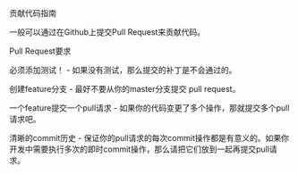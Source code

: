贡献代码指南

一般可以通过在Github上提交Pull Request来贡献代码。

Pull Request要求

必须添加测试！ - 如果没有测试，那么提交的补丁是不会通过的。

创建feature分支 - 最好不要从你的master分支提交 pull request。

一个feature提交一个pull请求 - 如果你的代码变更了多个操作，那就提交多个pull请求吧。

清晰的commit历史 - 保证你的pull请求的每次commit操作都是有意义的。如果你开发中需要执行多次的即时commit操作，那么请把它们放到一起再提交pull请求。
